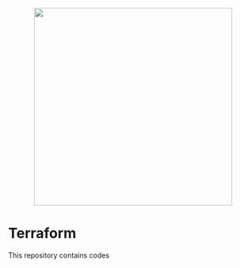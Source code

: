  <p align="center">
  <img src="https://user-images.githubusercontent.com/67653554/144899383-8c1d93a1-2111-4186-b516-7323fb85233b.png" width="400" hieght="400"/>
</p>

# Terraform
This repository contains codes 


